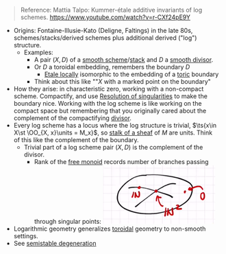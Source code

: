 > Reference: Mattia Talpo: Kummer-étale additive invariants of log schemes. <https://www.youtube.com/watch?v=r-CXf24pE9Y>

- Origins: Fontaine-Illusie-Kato (Deligne, Faltings) in the late 80s, schemes/stacks/derived schemes plus additional derived ("log") structure.
	- Examples:
		- A pair $(X, D)$ of a [smooth scheme](smooth%20scheme.md)/[stack](stack.md) and $D$ a [smooth divisor](smooth%20divisor).
		- Or $D$ a toroidal embedding, remembers the boundary $D$
			- [Etale locally](Etale%20locally) isomorphic to the embedding of a [toric](toric) boundary
		- Think about this like ""$X$ with a marked point on the boundary"
- How they arise: in characteristic zero, working with a non-compact scheme. Compactify, and use [Resolution of singularities](Resolution%20of%20singularities.md) to make the boundary nice. Working with the log scheme is like working on the compact space but remembering that you originally cared about the complement of the compactifying [divisor](divisor.md).
- Every log scheme has a locus where the log structure is trivial, $\ts{x\in X\st \OO_{X, x}\units = M_x}$, so [stalk of a sheaf](stalk%20of%20a%20sheaf.md) of $M$ are units. Think of this like the complement of the boundary.
	- Trivial part of a log scheme pair $(X, D)$ is the complement of the divisor.
		- Rank of the [free monoid](free%20monoid) records number of branches passing through singular points:
	![](attachments/Pasted%20image%2020210515182026.png)
- Logarithmic geometry generalizes [toroidal](toroidal) geometry to non-smooth settings.
- See [semistable degeneration](semistable%20degeneration)